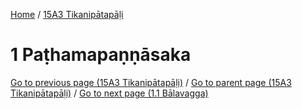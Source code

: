 
[Home](/) / [15A3 Tikanipātapāḷi](../15A3.md)

# 1 Paṭhamapaṇṇāsaka


[Go to previous page (15A3 Tikanipātapāḷi)](0.md) / [Go to parent page (15A3 Tikanipātapāḷi)](0.md) / [Go to next page (1.1 Bālavagga)](1/1.1.md)


